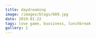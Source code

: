 ```yaml
---
title: daydreaming
image: /images/blogs/089.jpg
date: 2019-01-22
tags: love game, bussiness, lunchbreak
gallery: 1
---
```

